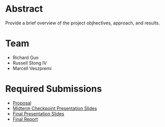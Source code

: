 # Abstract

Provide a brief overview of the project objhectives, approach, and results.

# Team

* Richard Guo
* Russell Stong IV
* Marcell Veszpremi

# Required Submissions

* [Proposal](proposal)
* [Midterm Checkpoint Presentation Slides](http://docs.google.com/presentation/d/1oYj_viwuc9JcOqrMbNv-qMYr9bw1xspVfZZNViP6dFI/edit?usp=sharing)
* [Final Presentation Slides](https://docs.google.com/presentation/d/1YWJY-28kvfi3fDPY3nKsYjXZXeZi_mCevVYHd1RZiCs/edit?usp=sharing)
* [Final Report](report)
